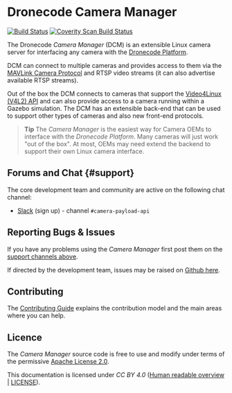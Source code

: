 # Dronecode Camera Manager

[![Build Status](https://travis-ci.org/intel/camera-streaming-daemon.svg?branch=master)](https://travis-ci.org/intel/camera-streaming-daemon) <a href="https://scan.coverity.com/projects/01org-camera-streaming-daemon"><img alt="Coverity Scan Build Status" src="https://scan.coverity.com/projects/12056/badge.svg"/></a>

The Dronecode *Camera Manager* (DCM) is an extensible Linux camera server for interfacing any camera with the [Dronecode Platform](https://www.dronecode.org/).

DCM can connect to multiple cameras and provides access to them via the [MAVLink Camera Protocol](https://mavlink.io/en/protocol/camera.html) and RTSP video streams (it can also advertise available RTSP streams).

Out of the box the DCM connects to cameras that support the [Video4Linux (V4L2) API](https://linuxtv.org/downloads/v4l-dvb-apis/uapi/v4l/v4l2.html) and can also provide access to a camera running within a Gazebo simulation. The DCM has an extensible back-end that can be used to support other types of cameras and also new front-end protocols.

> **Tip** The *Camera Manager* is the easiest way for Camera OEMs to interface with the *Dronecode Platform*. Many cameras will just work "out of the box". At most, OEMs may need extend the backend to support their own Linux camera interface.


## Forums and Chat {#support}

The core development team and community are active on the following chat channel:

* [Slack](http://slack.px4.io) (sign up) - channel `#camera-payload-api`


## Reporting Bugs & Issues

If you have any problems using the *Camera Manager* first post them on the [support channels above](#support).

If directed by the development team, issues may be raised on [Github here](https://github.com/Dronecode/camera-manager/issues).


## Contributing

The [Contributing Guide](contribute/README.md) explains the contribution model and the main areas where you can help.


## Licence

The *Camera Manager* source code is free to use and modify under terms of the permissive
[Apache License 2.0](https://github.com/Dronecode/camera-manager/blob/master/LICENSE).

This documentation is licensed under *CC BY 4.0* ([Human readable overview](https://creativecommons.org/licenses/by/4.0/) | [LICENSE](https://github.com/Dronecode/camera-manager-docs/blob/master/LICENSE)).
